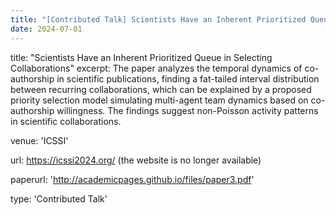 ```yaml
---
title: "[Contributed Talk] Scientists Have an Inherent Prioritized Queue in Selecting Collaborations"
date: 2024-07-01
---
```


title: "Scientists Have an Inherent Prioritized Queue in Selecting Collaborations"
excerpt: The paper analyzes the temporal dynamics of co-authorship in scientific publications, finding a fat-tailed interval distribution between recurring collaborations, which can be explained by a proposed priority selection model simulating multi-agent team dynamics based on co-authorship willingness. The findings suggest non-Poisson activity patterns in scientific collaborations.

venue: 'ICSSI'

url: https://icssi2024.org/ (the website is no longer available)

paperurl: 'http://academicpages.github.io/files/paper3.pdf'

type: 'Contributed Talk'